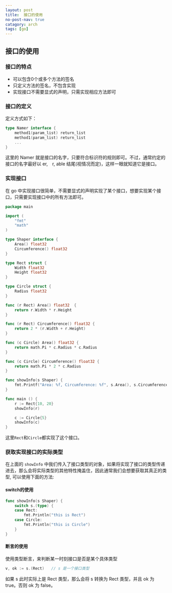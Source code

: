 ```yaml
---
layout: post
title:  接口的使用
no-post-nav: true
catagory: arch
tags: [go]
---
```

## 接口的使用

### 接口的特点

- 可以包含0个或多个方法的签名
- 只定义方法的签名，不包含实现
- 实现接口不需要显式的声明，只需实现相应方法即可

### 接口的定义

定义方式如下：

```go
type Namer interface {
    method1(param_list) return_list
    method1(param_list) return_list
    ...
}
```

这里的 Namer 就是接口的名字，只要符合标识符的规则即可。不过，通常约定的接口的名字最好以 er,　r, able 结尾(视情况而定)，这样一眼就知道它是接口。

### 实现接口

在 go 中实现接口很简单，不需要显式的声明实现了某个接口，想要实现某个接口，只需要实现接口中的所有方法即可。

```go
package main

import (
	"fmt"
	"math"
)

type Shaper interface {
	Area() float32
	Circumference() float32
}

type Rect struct {
	Width float32
	Height float32
}

type Circle struct {
	Radius float32
}

func (r Rect) Area() float32  {
	return r.Width * r.Height
}

func (r Rect) Circumference() float32 {
	return 2 * (r.Width + r.Height)
}

func (c Circle) Area() float32 {
	return math.Pi * c.Radius * c.Radius
}

func (c Circle) Circumference() float32 {
	return math.Pi * 2 * c.Radius
}

func showInfo(s Shaper) {
	fmt.Printf("Area: %f, Circumference: %f", s.Area(), s.Circumference())
}

func main () {
	r := Rect{10, 20}
	showInfo(r)

	c := Circle{5}
	showInfo(c)
}

```

这里`Rect`和`Circle`都实现了这个接口。

### 获取实现接口的实际类型

在上面的 `showInfo` 中我们传入了接口类型的对象，如果将实现了接口的类型传递进去，那么会将实际类型的其他特性掩盖住，因此通常我们会想要获取其真正的类型, 可以使用下面的方法:

####  switch的使用

```go
func showInfo(s Shaper) {
	switch s.(type) {
	case Rect:
		fmt.Println("this is Rect")
	case Circle:
		fmt.Println("this is Circle")
	}
}
```

#### 断言的使用

使用类型断言，来判断某一时刻接口是否是某个具体类型

```go
v, ok := s.(Rect)   // s 是一个接口类型
```

如果 s 此时实际上是 Rect 类型，那么会将 s 转换为 Rect 类型，并且 ok 为 true。否则 ok 为 false。